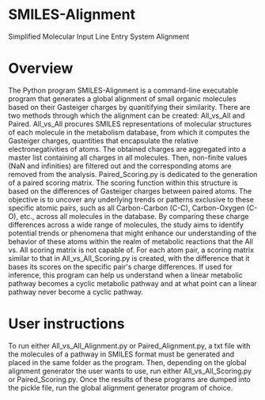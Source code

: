 # SMILES-Alignment
Simplified Molecular Input Line Entry System Alignment

# Overview
The Python program SMILES-Alignment is a command-line executable program that generates a global alignment of small organic molecules based on their Gasteiger charges by quanitifying their similarity. There are two methods through which the alignment can be created: All_vs_All and Paired. All_vs_All procures SMILES representations of molecular structures of each molecule in the metabolism database, from which it computes the Gasteiger charges, quantities that encapsulate the relative electronegativities of atoms. The obtained charges are aggregated into a master list containing all charges in all molecules. Then, non-finite values (NaN and infinities) are filtered out and the corresponding atoms are removed from the analysis. Paired_Scoring.py is dedicated to the generation of a paired scoring matrix. The scoring function within this structure is based on the differences of Gasteiger charges between paired atoms. The objective is to uncover any underlying trends or patterns exclusive to these specific atomic pairs, such as all Carbon-Carbon (C-C), Carbon-Oxygen (C-O), etc., across all molecules in the database. By comparing these charge differences across a wide range of molecules, the study aims to identify potential trends or phenomena that might enhance our understanding of the behavior of these atoms within the realm of metabolic reactions that the All vs. All scoring matrix is not capable of. For each atom pair, a scoring matrix similar to that in All_vs_All_Scoring.py is created, with the difference that it bases its scores on the specific pair's charge differences. If used for inference, this program can help us understand when a linear metabolic pathway becomes a cyclic metabolic pathway and at what point can a linear pathway never become a cyclic pathway.

# User instructions
To run either All_vs_All_Alignment.py or Paired_Alignment.py, a txt file with the molecules of a pathway in SMILES format must be generated and placed in the same folder as the program. Then, depending on the global alignment generator the user wants to use, run either All_vs_All_Scoring.py or Paired_Scoring.py. Once the results of these programs are dumped into the pickle file, run the global alignment generator program of choice.
